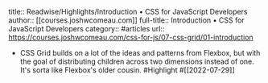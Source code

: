 title:: Readwise/Highlights/Introduction • CSS for JavaScript Developers
author:: [[courses.joshwcomeau.com]]
full-title:: Introduction • CSS for JavaScript Developers
category:: #articles
url:: https://courses.joshwcomeau.com/css-for-js/07-css-grid/01-introduction

- CSS Grid builds on a lot of the ideas and patterns from Flexbox, but with the goal of distributing children across two dimensions instead of one. It's sorta like Flexbox's older cousin. #Highlight #[[2022-07-29]]